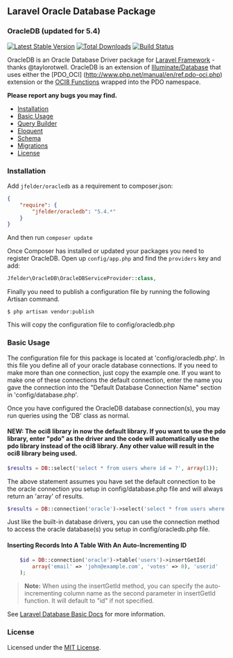 ## Laravel Oracle Database Package

### OracleDB (updated for 5.4)

[![Latest Stable Version](https://poser.pugx.org/jfelder/oracledb/v/stable.png)](https://packagist.org/packages/jfelder/oracledb) [![Total Downloads](https://poser.pugx.org/jfelder/oracledb/downloads.png)](https://packagist.org/packages/jfelder/oracledb) [![Build Status](https://travis-ci.org/jfelder/Laravel-OracleDB.png)](https://travis-ci.org/jfelder/Laravel-OracleDB)


OracleDB is an Oracle Database Driver package for [Laravel Framework](http://laravel.com/) - thanks @taylorotwell. OracleDB is an extension of [Illuminate/Database](https://github.com/illuminate/database) that uses either the [PDO_OCI] (http://www.php.net/manual/en/ref.pdo-oci.php) extension or the [OCI8 Functions](http://www.php.net/manual/en/ref.oci8.php) wrapped into the PDO namespace.

**Please report any bugs you may find.**

- [Installation](#installation)
- [Basic Usage](#basic-usage)
- [Query Builder](#query-builder)
- [Eloquent](#eloquent)
- [Schema](#schema)
- [Migrations](#migrations)
- [License](#license)

### Installation

Add `jfelder/oracledb` as a requirement to composer.json:

```json
{
    "require": {
        "jfelder/oracledb": "5.4.*"
    }
}
```
And then run `composer update`

Once Composer has installed or updated your packages you need to register OracleDB. Open up `config/app.php` and find
the `providers` key and add:

```php
Jfelder\OracleDB\OracleDBServiceProvider::class,
```

Finally you need to publish a configuration file by running the following Artisan command.

```terminal
$ php artisan vendor:publish
```
This will copy the configuration file to config/oracledb.php


### Basic Usage
The configuration file for this package is located at 'config/oracledb.php'.
In this file you define all of your oracle database connections. If you need to make more than one connection, just
copy the example one. If you want to make one of these connections the default connection, enter the name you gave the
connection into the "Default Database Connection Name" section in 'config/database.php'.

Once you have configured the OracleDB database connection(s), you may run queries using the 'DB' class as normal.

#### NEW: The oci8 library in now the default library. If you want to use the pdo library, enter "pdo" as the driver and the code will automatically use the pdo library instead of the oci8 library. Any other value will result in the oci8 library being used.

```php
$results = DB::select('select * from users where id = ?', array(1));
```

The above statement assumes you have set the default connection to be the oracle connection you setup in
config/database.php file and will always return an 'array' of results.

```php
$results = DB::connection('oracle')->select('select * from users where id = ?', array(1));
```

Just like the built-in database drivers, you can use the connection method to access the oracle database(s) you setup
in config/oracledb.php file.

#### Inserting Records Into A Table With An Auto-Incrementing ID

```php
	$id = DB::connection('oracle')->table('users')->insertGetId(
		array('email' => 'john@example.com', 'votes' => 0), 'userid'
	);
```

> **Note:** When using the insertGetId method, you can specify the auto-incrementing column name as the second
parameter in insertGetId function. It will default to "id" if not specified.

See [Laravel Database Basic Docs](http://four.laravel.com/docs/database) for more information.

### License

Licensed under the [MIT License](http://cheeaun.mit-license.org/).

